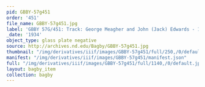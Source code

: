 ```yaml
---
pid: GBBY-57g451
order: '451'
file_name: GBBY-57g451.jpg
label: 'GBBY 57G/451: Track: George Meagher and John (Jack) Edwards - 1934'
_date: '1934'
object_type: glass plate negative
source: http://archives.nd.edu/Bagby/GBBY-57g451.jpg
thumbnail: "/img/derivatives/iiif/images/GBBY-57g451/full/250,/0/default.jpg"
manifest: "/img/derivatives/iiif/images/GBBY-57g451/manifest.json"
full: "/img/derivatives/iiif/images/GBBY-57g451/full/1140,/0/default.jpg"
layout: bagby_item
collection: bagby
---
```

